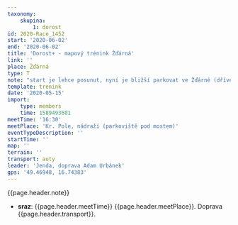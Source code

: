 ```yaml
---
taxonomy:
    skupina:
        1: dorost
id: 2020-Race_1452
start: '2020-06-02'
end: '2020-06-02'
title: 'Dorost+ - mapový trénink Žďárná'
link: ''
place: Žďárná
type: T
note: "start je lehce posunut, nyní je bližší parkovat ve Žďárné (dříve Valchov)  \r\n  \r\n\t\r\nneúplná mapa -> buzola"
template: trenink
date: '2020-05-15'
import:
    type: members
    time: 1589493601
meetTime: '16:30'
meetPlace: 'Kr. Pole, nádraží (parkoviště pod mostem)'
eventTypeDescription: ''
startTime: ''
map: ''
terrain: ''
transport: auty
leader: 'Jenda, doprava Adam Urbánek'
gps: '49.46948, 16.74383'
---
```

{{page.header.note}}
* **sraz**: {{page.header.meetTime}} {{page.header.meetPlace}}. Doprava {{page.header.transport}}.
